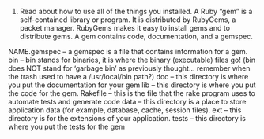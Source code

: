 1. Read about how to use all of the things you installed.
A Ruby “gem” is a self-contained library or program. It is distributed by RubyGems, a packet manager. RubyGems makes it easy to install gems and to distribute gems. A gem contains code, documentation, and a gemspec.

NAME.gemspec – a gemspec is a file that contains information for a gem.
bin – bin stands for binaries, it is where the binary (executable) files go!
(bin does NOT stand for ‘garbage bin’ as previously thought…
remember when the trash used to have a /usr/local/bin path?)
doc – this directory is where you put the documentation for your gem
lib – this directory is where you put the code for the gem.
Rakefile – this is the file that the rake program uses to automate tests and generate code
data – this directory is a place to store application data (for example, database, cache, session files).
ext – this directory is for the extensions of your application.
tests – this directory is where you put the tests for the gem
